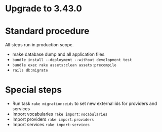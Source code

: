 # Upgrade to 3.43.0

# Standard procedure

All steps run in production scope.

- make database dump and all application files.
- `bundle install --deployment --without development test`
- `bundle exec rake assets:clean assets:precompile`
- `rails db:migrate`

# Special steps

- Run task `rake migration:eids` to set new external ids for providers and services
- Import vocabularies `rake import:vocabularies`
- Import providers `rake import:providers`
- Import services `rake import:services`
